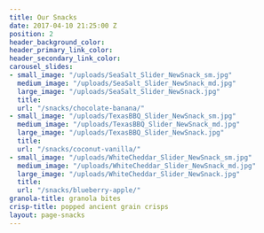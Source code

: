 ```yaml
---
title: Our Snacks
date: 2017-04-10 21:25:00 Z
position: 2
header_background_color: 
header_primary_link_color: 
header_secondary_link_color: 
carousel_slides:
- small_image: "/uploads/SeaSalt_Slider_NewSnack_sm.jpg"
  medium_image: "/uploads/SeaSalt_Slider_NewSnack_md.jpg"
  large_image: "/uploads/SeaSalt_Slider_NewSnack.jpg"
  title: 
  url: "/snacks/chocolate-banana/"
- small_image: "/uploads/TexasBBQ_Slider_NewSnack_sm.jpg"
  medium_image: "/uploads/TexasBBQ_Slider_NewSnack_md.jpg"
  large_image: "/uploads/TexasBBQ_Slider_NewSnack.jpg"
  title: 
  url: "/snacks/coconut-vanilla/"
- small_image: "/uploads/WhiteCheddar_Slider_NewSnack_sm.jpg"
  medium_image: "/uploads/WhiteCheddar_Slider_NewSnack_md.jpg"
  large_image: "/uploads/WhiteCheddar_Slider_NewSnack.jpg"
  title: 
  url: "/snacks/blueberry-apple/"
granola-title: granola bites
crisp-title: popped ancient grain crisps
layout: page-snacks
---
```


